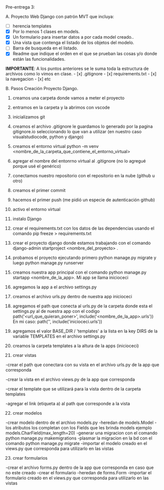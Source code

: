 Pre-entrega 3:

A. Proyecto Web Django con patrón MVT que incluya:
 
 - [ ] herencia templates
 - [x] Por lo menos 1 clases en models.
 - [x] Un formulario para insertar datos a por cada model creado..
 - [x] Una vista que contenga el listado de los objetos del modelo.
 - [ ] Barra de busqueda en el listado.
 - [x] Readme que indique el orden en el que se prueban las cosas y/o donde están las funcionalidades.
 
 **IMPORTANTE**: A los puntos anteriores se le suma toda la estructura de archivos como lo vimos en clase.
     - [x] .gitignore
     - [x] requirements.txt
     - [x] la navegacion
     - [x] etc



B. Pasos Creación Proyecto Django.

1. creamos una carpeta donde vamos a meter el proyecto

2. entramos en la carpeta y la abrimos con vscode

3. inicializamos git

4. creamos el archivo .gitignore le guardamos lo generado por la pagina gitignore.io seleccionando lo que van a utilizar (en nuestro caso visualstudiocode, python y django)

5. creamos el entorno virtual python -m venv <nombre_de_la_carpeta_que_contiene_el_entorno_virtual>

6. agregar el nombre del entonrno virtual al .gitignore (no lo agregué porque usé el genérico)

7. conectamos nuestro repositorio con el repositorio en la nube (github u otro)

8. creamos el primer commit

9. hacemos el primer push (me pidió un especie de autenticación github)

10. activo el entorno virtual

11. instalo Django

12. crear el requirements.txt con los datos de las dependencias usando el comando pip freeze > requirements.txt

13. crear el proyecto django donde estamos trabajando con el comando django-admin startproject <nombre_del_proyecto> .
14. probamos el proyecto ejecutando primero python manage.py migrate y luego python manage.py runserver

15. creamos nuestra app principal con el comando python manage.py startapp <nombre_de_la_app>. Mi app se llama inicioceci

16. agregamos la app a el archivo settings.py

17. creamos el archivo urls.py dentro de nuestra app inicioceci

18. agregamos el path que conecta al urls.py de la carpeta donde esta el settings.py al de nuestra app con el codigo path('<url_que_quieran_poner>', include('<nombre_de_la_app>.urls'))
En mi caso: path('', include('inicioceci.urls'))

19. agregamos el valor BASE_DIR / 'templates' a la lista en la key DIRS de la variable TEMPLATES en el archivo settings.py

20. creamos la carpeta templates a la altura de la apps (inicioceci)

21. crear vistas

 -crear el path que conectara con su vista en el archivo urls.py de la app que corresponda

 -crear la vista en el archivo views.py de la app que corresponda

 -crear el template que se utilizará para la vista dentro de la carpeta templates
 
 -agregar el link (etiqueta a) al path que corresponde a la vista

22. crear modelos

-crear modelo dentro de el archivo models.py
-heredan de models.Model
-los atributos los completan con los Fields que les brinda models ejemplo models.CharField(max_length=20)
-generar una migracion con el comando python manage.py makemigrations
-plasmar la migracion en la bd con el comando python manage.py migrate
-importar el modelo creado en el views.py que corresponda para utilizarlo en las vistas

23. crear formularios

-crear el archivo forms.py dentro de la app que corresponda en caso que no este creado
-crear el formulario
-heredan de forms.Form
-importar el formulario creado en el views.py que corresponda para utilizarlo en las vistas
